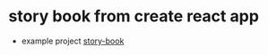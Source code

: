 # story book from create react app

- example project [story-book](https://wudtichaikarun.github.io/react-create-react-app-story-book/)
